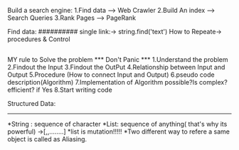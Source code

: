 Build a search engine:
1.Find data --> Web Crawler
2.Build An index --> Search Queries
3.Rank Pages --> PageRank

Find data:
##########
single link:->
string.find('text')
How to Repeate-> procedures & Control
##
##
##
##
MY rule to Solve the problem
*** Don't Panic ***
1.Understand the problem
2.Findout the Input
3.Findout the OutPut
4.Relationship between Input and Output
5.Procedure (How to connect Input and Output)
6.pseudo code description(Algorithm)
7.Implementation of Algorithm possible?Is complex?
efficient? if Yes 
8.Start writing code 

Structured Data:
***************
*String : sequence of character
*List: sequence of anything( that's why its powerful)
<list> ->[<exp1>,<exp2>,........]
*list is mutation!!!!!
*Two different way to refere a same object is called as Aliasing.






